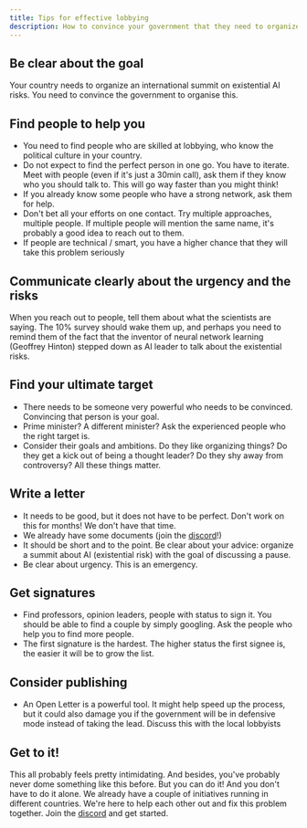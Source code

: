 ```yaml
---
title: Tips for effective lobbying
description: How to convince your government that they need to organize an AI summit
---
```


## Be clear about the goal

Your country needs to organize an international summit on existential AI risks. You need to convince the government to organise this.

## Find people to help you

- You need to find people who are skilled at lobbying, who know the political culture in your country.
- Do not expect to find the perfect person in one go. You have to iterate. Meet with people (even if it's just a 30min call), ask them if they know who you should talk to. This will go way faster than you might think!
- If you already know some people who have a strong network, ask them for help.
- Don't bet all your efforts on one contact. Try multiple approaches, multiple people. If multiple people will mention the same name, it's probably a good idea to reach out to them.
- If people are technical / smart, you have a higher chance that they will take this problem seriously

## Communicate clearly about the urgency and the risks

When you reach out to people, tell them about what the scientists are saying. The 10% survey should wake them up, and perhaps you need to remind them of the fact that the inventor of neural network learning (Geoffrey Hinton) stepped down as AI leader to talk about the existential risks.

## Find your ultimate target

- There needs to be someone very powerful who needs to be convinced. Convincing that person is your goal.
- Prime minister? A different minister? Ask the experienced people who the right target is.
- Consider their goals and ambitions. Do they like organizing things? Do they get a kick out of being a thought leader? Do they shy away from controversy? All these things matter.

## Write a letter

- It needs to be good, but it does not have to be perfect. Don't work on this for months! We don't have that time.
- We already have some documents (join the [discord](https://discord.gg/2XXWXvErfA)!)
- It should be short and to the point. Be clear about your advice: organize a summit about AI (existential risk) with the goal of discussing a pause.
- Be clear about urgency. This is an emergency.

## Get signatures

- Find professors, opinion leaders, people with status to sign it. You should be able to find a couple by simply googling. Ask the people who help you to find more people.
- The first signature is the hardest. The higher status the first signee is, the easier it will be to grow the list.

## Consider publishing

- An Open Letter is a powerful tool. It might help speed up the process, but it could also damage you if the government will be in defensive mode instead of taking the lead. Discuss this with the local lobbyists

## Get to it!

This all probably feels pretty intimidating.
And besides, you've probably never dome something like this before.
But you can do it! And you don't have to do it alone.
We already have a couple of initiatives running in different countries.
We're here to help each other out and fix this problem together.
Join the [discord](https://discord.gg/2XXWXvErfA) and get started.

